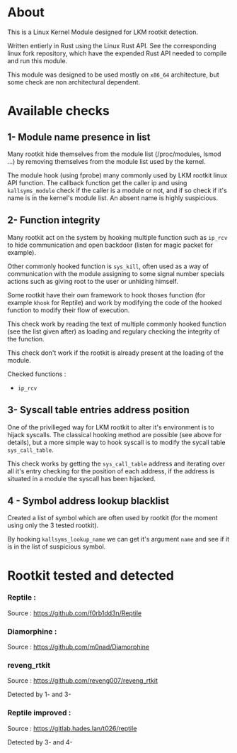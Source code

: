 # About 

This is a Linux Kernel Module designed for LKM rootkit detection. 

Written entierly in Rust using the Linux Rust API. See the corresponding linux fork repository, which have the expended Rust API needed to compile and run this module.

This module was designed to be used mostly on `x86_64` architecture, but some check are non architectural dependent.

# Available checks

## 1- Module name presence in list

Many rootkit hide themselves from the module list (/proc/modules, lsmod ...) by removing themselves from the module list used by the kernel. 

The module hook (using fprobe) many commonly used by LKM rootkit linux API function.
The callback function get the caller ip and using `kallsyms_module` check if the caller is a module or not, and if so check if it's name is in the kernel's module list. An absent name is highly suspicious.

## 2- Function integrity

Many rootkit act on the system by hooking multiple function such as `ip_rcv` to hide communication and open backdoor (listen for magic packet for example). 

Other commonly hooked function is `sys_kill`, often used as a way of communication with the module assigning to some signal number specials actions such as giving root to the user or unhiding himself.

Some rootkit have their own framework to hook thoses function (for example `khook` for Reptile) and work by modifying the code of the hooked function to modify their flow of execution.

This check work by reading the text of multiple commonly hooked function (see the list given after) as loading and regulary checking the integrity of the function.

This check don't work if the rootkit is already present at the loading of the module.

Checked functions :
- `ip_rcv`

## 3- Syscall table entries address position

One of the privilieged way for LKM rootkit to alter it's environment is to hijack syscalls. The classical hooking method are possible (see above for details), but a more simple way to hook syscall is to modify the sycall table `sys_call_table`. 

This check works by getting the `sys_call_table` address and iterating over all it's entry checking for the position of each address, if the address is situated in a module the syscall has been hijacked.

## 4 - Symbol address lookup blacklist

Created a list of symbol which are often used by rootkit (for the moment using only the 3 tested rootkit). 

By hooking `kallsyms_lookup_name` we can get it's argument `name` and see if it is in the list of suspicious symbol.

# Rootkit tested and detected

### Reptile : 

Source : https://github.com/f0rb1dd3n/Reptile

### Diamorphine : 

Source : https://github.com/m0nad/Diamorphine

### reveng_rtkit 

Source : https://github.com/reveng007/reveng_rtkit

Detected by 1- and 3- 

### Reptile improved :

Source : https://gitlab.hades.lan/t026/reptile

Detected by 3- and 4-
